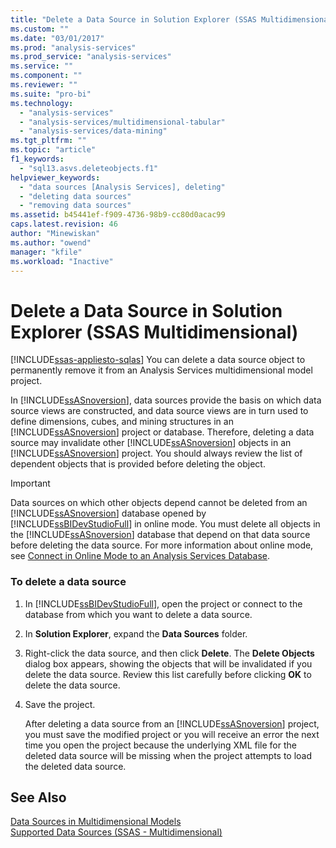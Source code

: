 ```yaml
---
title: "Delete a Data Source in Solution Explorer (SSAS Multidimensional) | Microsoft Docs"
ms.custom: ""
ms.date: "03/01/2017"
ms.prod: "analysis-services"
ms.prod_service: "analysis-services"
ms.service: ""
ms.component: ""
ms.reviewer: ""
ms.suite: "pro-bi"
ms.technology: 
  - "analysis-services"
  - "analysis-services/multidimensional-tabular"
  - "analysis-services/data-mining"
ms.tgt_pltfrm: ""
ms.topic: "article"
f1_keywords: 
  - "sql13.asvs.deleteobjects.f1"
helpviewer_keywords: 
  - "data sources [Analysis Services], deleting"
  - "deleting data sources"
  - "removing data sources"
ms.assetid: b45441ef-f909-4736-98b9-cc80d0acac99
caps.latest.revision: 46
author: "Minewiskan"
ms.author: "owend"
manager: "kfile"
ms.workload: "Inactive"
---
```

# Delete a Data Source in Solution Explorer (SSAS Multidimensional)
[!INCLUDE[ssas-appliesto-sqlas](../../includes/ssas-appliesto-sqlas.md)]
  You can delete a data source object to permanently remove it from an Analysis Services multidimensional model project.  
  
 In [!INCLUDE[ssASnoversion](../../includes/ssasnoversion-md.md)], data sources provide the basis on which data source views are constructed, and data source views are in turn used to define dimensions, cubes, and mining structures in an [!INCLUDE[ssASnoversion](../../includes/ssasnoversion-md.md)] project or database. Therefore, deleting a data source may invalidate other [!INCLUDE[ssASnoversion](../../includes/ssasnoversion-md.md)] objects in an [!INCLUDE[ssASnoversion](../../includes/ssasnoversion-md.md)] project. You should always review the list of dependent objects that is provided before deleting the object.  
  
> [!IMPORTANT]  
>  Data sources on which other objects depend cannot be deleted from an [!INCLUDE[ssASnoversion](../../includes/ssasnoversion-md.md)] database opened by [!INCLUDE[ssBIDevStudioFull](../../includes/ssbidevstudiofull-md.md)] in online mode. You must delete all objects in the [!INCLUDE[ssASnoversion](../../includes/ssasnoversion-md.md)] database that depend on that data source before deleting the data source. For more information about online mode, see [Connect in Online Mode to an Analysis Services Database](../../analysis-services/multidimensional-models/connect-in-online-mode-to-an-analysis-services-database.md).  
  
### To delete a data source  
  
1.  In [!INCLUDE[ssBIDevStudioFull](../../includes/ssbidevstudiofull-md.md)], open the project or connect to the database from which you want to delete a data source.  
  
2.  In **Solution Explorer**, expand the **Data Sources** folder.  
  
3.  Right-click the data source, and then click **Delete**. The **Delete Objects**  dialog box appears, showing the objects that will be invalidated if you delete the data source. Review this list carefully before clicking **OK** to delete the data source.  
  
4.  Save the project.  
  
     After deleting a data source from an [!INCLUDE[ssASnoversion](../../includes/ssasnoversion-md.md)] project, you must save the modified project or you will receive an error the next time you open the project because the underlying XML file for the deleted data source will be missing when the project attempts to load the deleted data source.  
  
## See Also  
 [Data Sources in Multidimensional Models](../../analysis-services/multidimensional-models/data-sources-in-multidimensional-models.md)   
 [Supported Data Sources &#40;SSAS - Multidimensional&#41;](../../analysis-services/multidimensional-models/supported-data-sources-ssas-multidimensional.md)  
  
  
